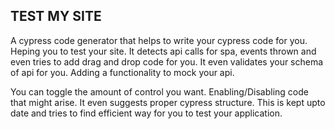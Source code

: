 ## TEST MY SITE

A cypress code generator that helps to write your cypress code for you. Heping you to test your site.
It detects api calls for spa, events thrown and even tries to add drag and drop code for you. It even validates your
schema of api for you. Adding a functionality to mock your api. 


You can toggle the amount of control you want. Enabling/Disabling code that might arise. It even suggests proper
cypress structure. This is kept upto date and tries to find efficient way for you to test your application.



